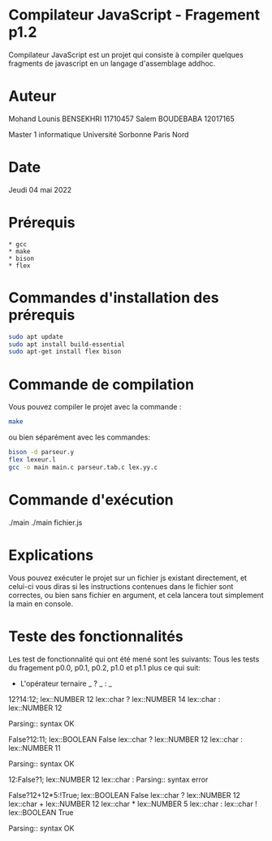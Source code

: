 # Compilateur JavaScript    -   Fragement p1.2
Compilateur JavaScript est un projet qui consiste à compiler quelques fragments de javascript en un langage d'assemblage addhoc.

# Auteur
Mohand Lounis BENSEKHRI     11710457
Salem BOUDEBABA             12017165
		
Master 1 informatique 
Université Sorbonne Paris Nord

# Date
Jeudi 04 mai 2022

# Prérequis
    * gcc
    * make
    * bison
    * flex

# Commandes d'installation des prérequis
```bash 
sudo apt update
sudo apt install build-essential
sudo apt-get install flex bison
```

# Commande de compilation
Vous pouvez compiler le projet avec la commande :
```bash 
make
```

ou bien séparément avec les commandes: 
```bash 
bison -d parseur.y
flex lexeur.l
gcc -o main main.c parseur.tab.c lex.yy.c
```

# Commande d'exécution
./main
./main fichier.js

# Explications
Vous pouvez exécuter le projet sur un fichier js existant directement, et celui-ci vous diras si les instructions contenues dans le fichier sont correctes, ou bien sans fichier en argument, et cela lancera tout simplement la main en console.

# Teste des fonctionnalités
Les test de fonctionnalité qui ont été mené sont les suivants: 
Tous les tests du fragement p0.0, p0.1, p0.2, p1.0 et p1.1 plus ce qui suit:

* L'opérateur ternaire _ ? _ : _ 

12?14:12;
lex::NUMBER 12
lex::char ?
lex::NUMBER 14
lex::char :
lex::NUMBER 12

Parsing:: syntax OK



False?12:11;
lex::BOOLEAN False
lex::char ?
lex::NUMBER 12
lex::char :
lex::NUMBER 11

Parsing:: syntax OK



12:False?1;
lex::NUMBER 12
lex::char :
Parsing:: syntax error



False?12+12*5:!True;
lex::BOOLEAN False
lex::char ?
lex::NUMBER 12
lex::char +
lex::NUMBER 12
lex::char *
lex::NUMBER 5
lex::char :
lex::char !
lex::BOOLEAN True

Parsing:: syntax OK